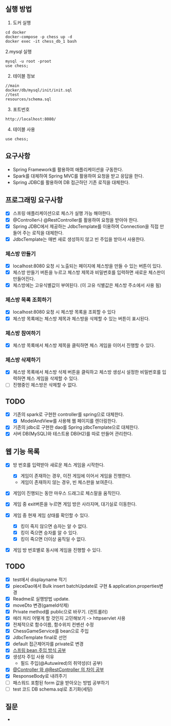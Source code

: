 ## 실행 방법

1. 도커 실행

```
cd docker
docker-compose -p chess up -d
docker exec -it chess_db_1 bash
```

2.mysql 실행

```
mysql -u root -proot
use chess;
```

2. 테이블 정보

```
//main
docker/db/mysql/init/init.sql
//test
resources/schema.sql
```

3. 포트번호

```
http://localhost:8080/
```

4. 테이블 사용

```
use chess;
```

## 요구사항

- Spring Framework를 활용하여 애플리케이션을 구동한다.
- Spark를 대체하여 Spring MVC를 활용하여 요청을 받고 응답을 한다.
- Spring JDBC를 활용하여 DB 접근하던 기존 로직을 대체한다.

## 프로그래밍 요구사항

- [x] 스프링 애플리케이션으로 체스가 실행 가능 해야한다.
- [x] @Controller나 @RestController를 활용하여 요청을 받아야 한다.
- [x] Spring JDBC에서 제공하는 JdbcTemplate를 이용하여 Connection을 직접 만들어 주는 로직을 대체한다.
- [x] JdbcTemplate는 매번 새로 생성하지 않고 빈 주입을 받아서 사용한다.

### 체스방 만들기

- [x] localhost:8080 요청 시 노출되는 페이지에 체스방을 만들 수 있는 버튼이 있다.
- [x] 체스방 만들기 버튼을 누르고 체스방 제목과 비밀번호를 입력하면 새로운 체스판이 만들어진다.
- [x] 체스방에는 고유식별값이 부여된다. (이 고유 식별값은 체스방 주소에서 사용 됨)

### 체스방 목록 조회하기

- [x] localhost:8080 요청 시 체스방 목록을 조회할 수 있다
- [x] 체스방 목록에는 체스방 제목과 체스방을 삭제할 수 있는 버튼이 표시된다.

### 체스방 참여하기

- [x] 체스방 목록에서 체스방 제목을 클릭하면 체스 게임을 이어서 진행할 수 있다.

### 체스방 삭제하기

- [x] 체스방 목록에서 체스방 삭제 버튼을 클릭하고 체스방 생성시 설정한 비밀번호를 입력하면 체스 게임을 삭제할 수 있다.
- [ ] 진행중인 체스방은 삭제할 수 없다.

## TODO

- [x] 기존의 spark로 구현한 controller를 spring으로 대체한다.
    - [x] ModelAndView를 사용해 웹 페이지를 렌더링한다.
- [x] 기존의 jdbc로 구현한 dao를 Spring jdbcTemplate으로 대체한다.
- [x] 서버 DB(MySQL)와 테스트용 DB(H2)를 따로 만들어 관리한다.

## 웹 기능 목록

- [x] 방 번호를 입력받아 새로운 체스 게임을 시작한다.
    - [x] 게임이 존재하는 경우, 이전 게임에 이어서 게임을 진행한다.
    - 게임이 존재하지 않는 경우, 빈 체스판을 보여준다.

- [x] 게임이 진행되는 동안 마우스 드래그로 체스말을 움직인다.
- [x] 게임 중 exit버튼을 누르면 게임 방은 사라지며, 대기실로 이동한다.
- [x] 게임 중 현재 게임 상태를 확인할 수 있다.
    - [x] 킹이 죽지 않으면 승자는 알 수 없다.
    - [x] 킹이 죽으면 승자를 알 수 있다.
    - [x] 킹이 죽으면 더이상 움직일 수 없다.

- [x] 게임 방 번호별로 동시에 게임을 진행할 수 있다.

## TODO

- [x] test에서 displayname 적기
- [x] pieceDao에서 Bulk insert batchUpdate로 구현 & application.properties변경
- [x] Readme로 실행방법 update.
- [x] moveDto 변경(gameId삭제)
- [x] Private method를 public으로 바꾸기. (컨트롤러)
- [x] 에러 처리 어떻게 할 것인지 고민해보기 -> httpservlet 사용
- [x] 전체적으로 함수이름, 함수위치 컨벤션 수정
- [x] ChessGameService를 bean으로 주입
- [x] JdbcTemplate final로 선언
- [x] default 접근제어자를 private로 변경
- [x] [스프링 bean 주입 방식 공부]()
- [x] 생성자 주입 사용 이유
    - 필드 주입(@Autuwired)의 취약성(더 공부)
- [x] [@Controller 와 @RestController 의 차이 공부](https://velog.io/@betterfuture4/Spring-Controller-RestController-Annotations)
- [x] ResponseBody로 내려주기
- [ ] 패스워드 포함된 form 값을 받아오는 방법 공부하기
- [ ] test 코드 DB schema.sql로 초기화(세팅)

## 질문

- 
